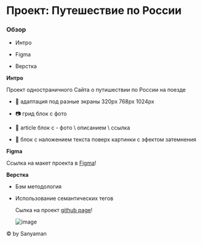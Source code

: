 # Проект: Путешествие по России
 


 

### Обзор
 

* Интро
 

* Figma
 

* Верстка
 


 

**Интро**
 


 

Проект одностраничного Сайта о путишествии по России на поезде 
 

+ :iphone: адаптация под разные экраны 320px 768px 1024px
 

+ :camera: грид блок с фото
 

+ :postbox: article блок с - фото \ описанием \ ссылка
 

+ :high_brightness: блок с наложением текста поверх картинки с эфектом затемнения
 


 

**Figma**
 

Ссылка на макет проекта в [Figma](https://www.figma.com/file/5S2WSbEFL6awjVWJ0NWL8Q/Sprint-3_-Russia-_-desktop-%2B-mobile?node-id=28503%3A0&t=l003rcUCdHLNWVLo-0 "Figma и пшЫк подрывник под одеялом")!     
 


 

**Верстка**
 

+ Бэм методология 
 

+ Использование семантических тегов
 


 

  Сылка на проект  [github page](https://sanyaman.github.io/russian-travel/)! 
 
 
 
  ![image](https://user-images.githubusercontent.com/119109046/209814939-b0ed925f-de6a-44b4-9d14-d9c14db9fd51.png)
 


 

© by Sanyaman
 
